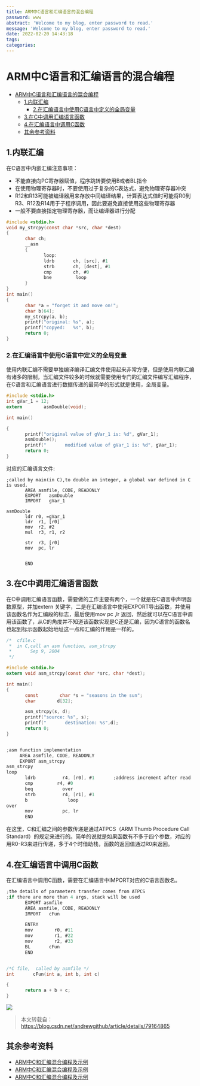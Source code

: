 ```yaml
---
title: ARM中C语言和汇编语言的混合编程
password: www
abstract: 'Welcome to my blog, enter password to read.'
message: 'Welcome to my blog, enter password to read.'
date: 2022-02-20 14:43:18
tags:
categories:
---
```


# ARM中C语言和汇编语言的混合编程

<!-- TOC -->

- [ARM中C语言和汇编语言的混合编程](#arm中c语言和汇编语言的混合编程)
	- [1.内联汇编](#1内联汇编)
		- [2.在汇编语言中使用C语言中定义的全局变量](#2在汇编语言中使用c语言中定义的全局变量)
	- [3.在C中调用汇编语言函数](#3在c中调用汇编语言函数)
	- [4.在汇编语言中调用C函数](#4在汇编语言中调用c函数)
	- [其余参考资料](#其余参考资料)

<!-- /TOC -->

## 1.内联汇编

在C语言中内嵌汇编注意事项：

- 不能直接向PC寄存器赋值，程序跳转要使用B或者BL指令
- 在使用物理寄存器时，不要使用过于复杂的C表达式，避免物理寄存器冲突
- R12和R13可能被编译器用来存放中间编译结果，计算表达式值时可能将R0到R3、R12及R14用于子程序调用，因此要避免直接使用这些物理寄存器
- 一般不要直接指定物理寄存器，而让编译器进行分配

```c
#include <stdio.h>
void my_strcpy(const char *src, char *dest)
{
       char ch;
       __asm
       {
              loop:
              ldrb       ch, [src], #1
              strb       ch, [dest], #1
              cmp        ch, #0
              bne         loop
       }
}
int main()
{
       char *a = "forget it and move on!";
       char b[64];
       my_strcpy(a, b);
       printf("original: %s", a);
       printf("copyed:   %s", b);  
       return 0;
}
```

### 2.在汇编语言中使用C语言中定义的全局变量

使用内联汇编不需要单独编译编译汇编文件使用起来非常方便，但是使用内联汇编有诸多的限制，当汇编文件较多的时候就需要使用专门的汇编文件编写汇编程序，在C语言和汇编语言进行数据传递的最简单的形式就是使用，全局变量。

```c
#include <stdio.h>
int gVar_1 = 12;
extern        asmDouble(void);

int main()

{
       printf("original value of gVar_1 is: %d", gVar_1);
       asmDouble();
       printf("       modified value of gVar_1 is: %d", gVar_1);
       return 0;
}
```

对应的汇编语言文件:

```armasm
;called by main(in C),to double an integer, a global var defined in C is used.
       AREA asmfile, CODE, READONLY
       EXPORT   asmDouble
       IMPORT   gVar_1

asmDouble
       ldr r0, =gVar_1
       ldr  r1, [r0]
       mov  r2, #2      
       mul  r3, r1, r2

       str  r3, [r0]
       mov  pc, lr


       END
```

## 3.在C中调用汇编语言函数

在C中调用汇编语言函数，需要做的工作主要有两个，一个就是在C语言中声明函数原型，并加extern 关键字，二是在汇编语言中使用EXPORT导出函数，并使用该函数名作为汇编段的标志，最后使用mov pc ,lr 返回，然后就可以在C语言中调用该函数了，从C的角度并不知道该函数实现是C还是汇编，因为C语言的函数名也起到标示函数起始地址这一点和汇编的作用是一样的。

```c
/*  cfile.c
 *  in C,call an asm function, asm_strcpy
 *       Sep 9, 2004
 */

#include <stdio.h>
extern void asm_strcpy(const char *src, char *dest);

int main()
{
       const        char *s = "seasons in the sun";
       char        d[32];

       asm_strcpy(s, d);
       printf("source: %s", s);
       printf("       destination: %s",d);
       return 0;
}


;asm function implementation
     AREA asmfile, CODE, READONLY
     EXPORT asm_strcpy      
asm_strcpy
loop
       ldrb          r4, [r0], #1       ;address increment after read
       cmp         r4, #0
       beq           over
       strb          r4, [r1], #1
       b               loop
over
       mov           pc, lr
       END
```

在这里，C和汇编之间的参数传递是通过ATPCS（ARM Thumb Procedure Call Standard）的规定来进行的。简单的说就是如果函数有不多于四个参数，对应的用R0-R3来进行传递，多于4个时借助栈，函数的返回值通过R0来返回。

## 4.在汇编语言中调用C函数

在汇编语言中调用C函数，需要在汇编语言中IMPORT对应的C语言函数名。

```c
;the details of parameters transfer comes from ATPCS
;if there are more than 4 args, stack will be used
       EXPORT asmfile
       AREA asmfile, CODE, READONLY
       IMPORT   cFun

       ENTRY
       mov        r0, #11
       mov        r1, #22
       mov        r2, #33
       BL       cFun
       END


/*C file,  called by asmfile */
int       cFun(int a, int b, int c)

{
       return a + b + c;
}
```

![](./ARM中C语言和汇编语言的混合编程/2022-02-20-14-56-13.png)


> 本文转载自：https://blog.csdn.net/andrewgithub/article/details/79164865

## 其余参考资料

- [ARM中C和汇编混合编程及示例](https://blog.csdn.net/zyboy2000/article/details/4250578?utm_medium=distribute.pc_relevant.none-task-blog-2~default~baidujs_baidulandingword~default-1.pc_relevant_default&spm=1001.2101.3001.4242.2&utm_relevant_index=3)
- [ARM中C和汇编混合编程及示例](https://www.cnblogs.com/sunnywh/p/3957524.html)
- [ARM中C和汇编混合编程及示例](https://shequ.stmicroelectronics.cn/forum.php?mod=viewthread&tid=612724)